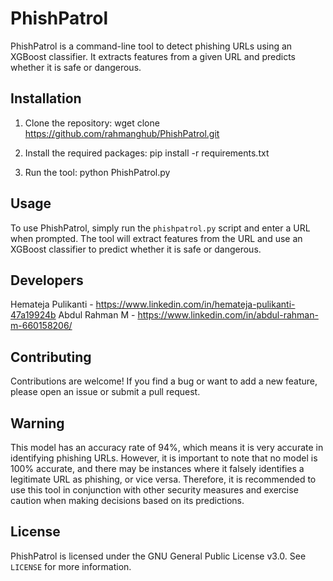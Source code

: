 # PhishPatrol

PhishPatrol is a command-line tool to detect phishing URLs using an XGBoost classifier. It extracts features from a given URL and predicts whether it is safe or dangerous.

## Installation

1. Clone the repository: wget clone https://github.com/rahmanghub/PhishPatrol.git


2. Install the required packages: pip install -r requirements.txt


3. Run the tool: python PhishPatrol.py


## Usage

To use PhishPatrol, simply run the `phishpatrol.py` script and enter a URL when prompted. The tool will extract features from the URL and use an XGBoost classifier to predict whether it is safe or dangerous.

## Developers

Hemateja Pulikanti  - https://www.linkedin.com/in/hemateja-pulikanti-47a19924b
Abdul Rahman M      - https://www.linkedin.com/in/abdul-rahman-m-660158206/

## Contributing

Contributions are welcome! If you find a bug or want to add a new feature, please open an issue or submit a pull request.

## Warning

This model has an accuracy rate of 94%, which means it is very accurate in identifying phishing URLs. However, it is important to note that no model is 100% accurate, and there may be instances where it falsely identifies a legitimate URL as phishing, or vice versa. Therefore, it is recommended to use this tool in conjunction with other security measures and exercise caution when making decisions based on its predictions.

## License

PhishPatrol is licensed under the GNU General Public License v3.0. See `LICENSE` for more information.
